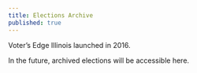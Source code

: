 ```yaml
---
title: Elections Archive
published: true
---
```

Voter’s Edge Illinois launched in 2016. 

In the future, archived elections will be accessible here.
